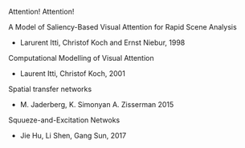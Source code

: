 Attention! Attention!

A Model of Saliency-Based Visual Attention for Rapid Scene Analysis
 - Larurent Itti, Christof Koch and Ernst Niebur, 1998
 
Computational Modelling of Visual Attention
 - Laurent Itti, Christof Koch, 2001
 
Spatial transfer networks
 - M. Jaderberg, K. Simonyan A. Zisserman 2015

Squueze-and-Excitation Netwoks
 - Jie Hu, Li Shen, Gang Sun, 2017
